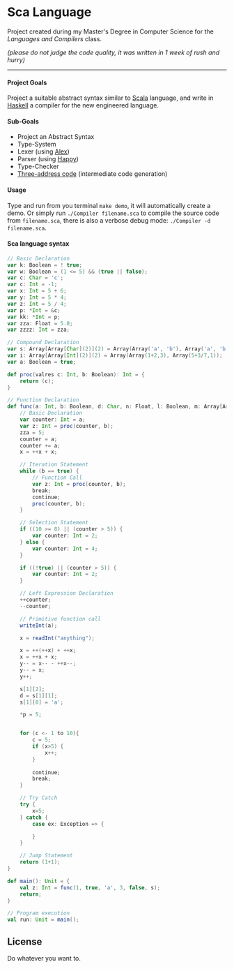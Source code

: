 Sca Language
=================
Project created during my Master's Degree in Computer Science for the _Languages and Compilers_ class.

_(please do not judge the code quality, it was written in 1 week of rush and hurry)_


-----------------


#### Project Goals
Project a suitable abstract syntax similar to [Scala](http://www.scala-lang.org/) language, and write in [Haskell](https://www.haskell.org/) a compiler for the new engineered language.

#### Sub-Goals
* Project an Abstract Syntax 
* Type-System
* Lexer (using [Alex](https://www.haskell.org/alex/))
* Parser (using [Happy](https://www.haskell.org/happy/)) 
* Type-Checker
* [Three-address code](https://en.wikipedia.org/wiki/Three-address_code) (intermediate code generation)

#### Usage
Type and run from you terminal `make demo`, it will automatically create a demo.
Or simply run `./Compiler filename.sca` to compile the source code from `filename.sca`, there is also a verbose debug mode: `./Compiler -d filename.sca`.


#### Sca language syntax
```scala
// Basic Declaration
var k: Boolean = ! true;
var w: Boolean = (1 <= 5) && (true || false); 
var c: Char = 'c';
var c: Int = -1;
var x: Int = 5 + 6;
var y: Int = 5 * 4;
var z: Int = 5 / 4;
var p: *Int = &c;
var kk: *Int = p;
var zza: Float = 5.0;
var zzzz: Int = zza;

// Compound Declaration
var s: Array[Array[Char](2)](2) = Array(Array('a', 'b'), Array('a', 'b'));
var i: Array[Array[Int](2)](2) = Array(Array(1+2,3), Array(5+3/7,1));
var a: Boolean = true;

def proc(valres c: Int, b: Boolean): Int = {
    return (c);
}

// Function Declaration
def func(a: Int, b: Boolean, d: Char, n: Float, l: Boolean, m: Array[Array[Char](2)](2)): Int = {
    // Basic Declaration
    var counter: Int = a;
    var z: Int = proc(counter, b);
    zza = 5;
    counter = a;
    counter += a;
    x = ++x + x;

    // Iteration Statement
    while (b == true) {
        // Function Call
        var z: Int = proc(counter, b);
        break;
        continue;
        proc(counter, b);
    }

    // Selection Statement
    if ((10 >= 8) || (counter > 5)) {
        var counter: Int = 2;
    } else {
        var counter: Int = 4;
    }

    if ((!true) || (counter > 5)) {
        var counter: Int = 2;
    }

    // Left Expression Declaration
    ++counter;
    --counter;

    // Primitive function call
    writeInt(a);

    x = readInt("anything");

    x = ++(++x) + ++x;
    x = ++x + x;
    y-- = x-- - ++x--;
    y-- = x;
    y++;

    s[1][2];
    d = s[1][1];
    s[1][0] = 'a';

    *p = 5;


    for (c <- 1 to 10){
        c = 5;
        if (x>5) {
            x++;
        }
        
        continue;
        break;
    }

    // Try Catch
    try {
        x=5;
    } catch {
        case ex: Exception => {

        }
    }

    // Jump Statement
    return (1+1);
}

def main(): Unit = {
    val z: Int = func(1, true, 'a', 3, false, s);
    return;
}

// Program execution
val run: Unit = main();
```


License
-------
Do whatever you want to.
